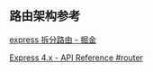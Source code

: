 
## 路由架构参考

[express 拆分路由 - 掘金](https://juejin.cn/post/6855129006514110472)

[Express 4.x - API Reference #router](https://expressjs.com/en/4x/api.html#router)